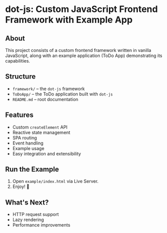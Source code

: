 # dot-js: Custom JavaScript Frontend Framework with Example App

## About

This project consists of a custom frontend framework written in vanilla JavaScript, along with an example application (ToDo App) demonstrating its capabilities.

## Structure

- `framework/` – the `dot-js` framework
- `ToDoApp/` – the ToDo application built with `dot-js`
- `README.md` – root documentation

## Features

- Custom `createElement` API
- Reactive state management
- SPA routing
- Event handling
- Example usage
- Easy integration and extensibility

## Run the Example

1. Open `example/index.html` via Live Server.
2. Enjoy! 🎉

## What's Next?

- HTTP request support
- Lazy rendering
- Performance improvements
